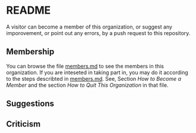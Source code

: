 # README

A visitor can become a member of this organization, or suggest any imporovement,
or point out any errors, by a push request to this repository.

## Membership

You can browse the file [members.md](members.md) to see the members in this
organization.  If you are inteseted in taking part in, you may do it according
to the steps describted in [members.md](members.md).  See, Section
*How to Become a Member* and the section *How to Quit This Organization* in that file.

## Suggestions

## Criticism
